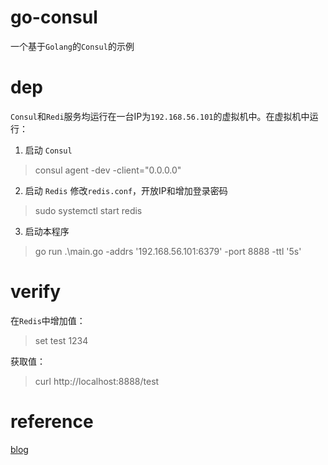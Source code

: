 # go-consul
一个基于`Golang`的`Consul`的示例

# dep
`Consul`和`Redi`服务均运行在一台IP为`192.168.56.101`的虚拟机中。在虚拟机中运行：
1. 启动 `Consul`
> consul agent -dev -client="0.0.0.0"
2. 启动 `Redis`
修改`redis.conf`，开放IP和增加登录密码
> sudo systemctl start redis

3. 启动本程序
> go run .\main.go -addrs '192.168.56.101:6379' -port 8888 -ttl '5s'

# verify
在`Redis`中增加值：
> set test 1234

获取值：
> curl http://localhost:8888/test

# reference
[blog](https://alex.dzyoba.com/blog/go-prometheus-service/)